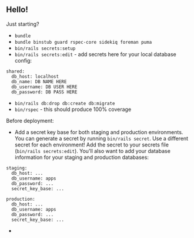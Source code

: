 ## Hello!

Just starting?

- `bundle`
- `bundle binstub guard rspec-core sidekiq foreman puma`
- `bin/rails secrets:setup`
- `bin/rails secrets:edit` - add secrets here for your local database config:
```
shared:
  db_host: localhost
  db_name: DB NAME HERE
  db_username: DB USER HERE
  db_password: DB PASS HERE
```
- `bin/rails db:drop db:create db:migrate`
- `bin/rspec` - this should produce 100% coverage

Before deployment:

- Add a secret key base for both staging and production environments.
You can generate a secret by running `bin/rails secret`. Use a different secret for each environment!
Add the secret to your secrets file (`bin/rails secrets:edit`).
You'll also want to add your database information for your staging and production databases:

```
staging:
  db_host: ...
  db_username: apps
  db_password: ...
  secret_key_base: ...

production:
  db_host: ...
  db_username: apps
  db_password: ...
  secret_key_base: ...
```

-
